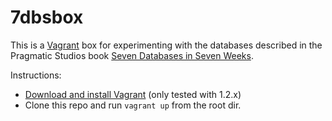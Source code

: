 # 7dbsbox

This is a [Vagrant](http://www.vagrantup.com) box for experimenting with the
databases described in the Pragmatic Studios book
[Seven Databases in Seven Weeks](http://pragprog.com/book/rwdata/seven-databases-in-seven-weeks).

Instructions:

* [Download and install Vagrant](http://downloads.vagrantup.com) (only tested with 1.2.x)
* Clone this repo and run `vagrant up` from the root dir.
